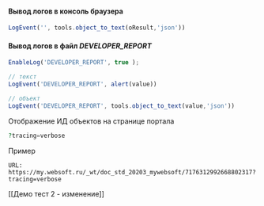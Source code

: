 #### Вывод логов в консоль браузера
```js
LogEvent('', tools.object_to_text(oResult,'json'))
```

#### Вывод логов в файл *DEVELOPER_REPORT*
```js
EnableLog('DEVELOPER_REPORT', true );

// текст
LogEvent('DEVELOPER_REPORT', alert(value))

// объект
LogEvent('DEVELOPER_REPORT', tools.object_to_text(value,'json'))
```

Отображение ИД объектов на странице портала
```php
?tracing=verbose
```

Пример
```
URL: https://my.websoft.ru/_wt/doc_std_20203_mywebsoft/7176312992668802317?tracing=verbose
```

[[Демо тест 2 - изменение]]


